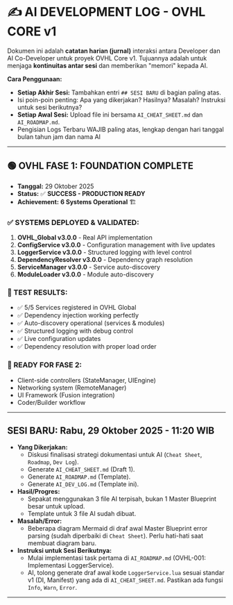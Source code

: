 # ✍️ AI DEVELOPMENT LOG - OVHL CORE v1

Dokumen ini adalah **catatan harian (jurnal)** interaksi antara Developer dan AI Co-Developer untuk proyek OVHL Core v1. Tujuannya adalah untuk menjaga **kontinuitas antar sesi** dan memberikan "memori" kepada AI.

**Cara Penggunaan:**

- **Setiap Akhir Sesi:** Tambahkan entri `## SESI BARU` di bagian paling atas.
- Isi poin-poin penting: Apa yang dikerjakan? Hasilnya? Masalah? Instruksi untuk sesi berikutnya?
- **Setiap Awal Sesi:** Upload file ini bersama `AI_CHEAT_SHEET.md` dan `AI_ROADMAP.md`.
- Pengisian Logs Terbaru WAJIB paling atas, lengkap dengan hari tanggal bulan tahun jam dan nama AI

---

## 🟢 OVHL FASE 1: FOUNDATION COMPLETE

- **Tanggal:** 29 Oktober 2025
- **Status:** ✅ **SUCCESS - PRODUCTION READY**
- **Achievement:** **6 Systems Operational** 🏗️

### ✅ SYSTEMS DEPLOYED & VALIDATED:

1. **OVHL_Global v3.0.0** - Real API implementation
2. **ConfigService v3.0.0** - Configuration management with live updates
3. **LoggerService v3.0.0** - Structured logging with level control
4. **DependencyResolver v3.0.0** - Dependency graph resolution
5. **ServiceManager v3.0.0** - Service auto-discovery
6. **ModuleLoader v3.0.0** - Module auto-discovery

### 🧪 TEST RESULTS:

- ✅ 5/5 Services registered in OVHL Global
- ✅ Dependency injection working perfectly
- ✅ Auto-discovery operational (services & modules)
- ✅ Structured logging with debug control
- ✅ Live configuration updates
- ✅ Dependency resolution with proper load order

### 🚀 READY FOR FASE 2:

- Client-side controllers (StateManager, UIEngine)
- Networking system (RemoteManager)
- UI Framework (Fusion integration)
- Coder/Builder workflow

---

## SESI BARU: Rabu, 29 Oktober 2025 - 11:20 WIB

- **Yang Dikerjakan:**
  - Diskusi finalisasi strategi dokumentasi untuk AI (`Cheat Sheet`, `Roadmap`, `Dev Log`).
  - Generate `AI_CHEAT_SHEET.md` (Draft 1).
  - Generate `AI_ROADMAP.md` (Template).
  - Generate `AI_DEV_LOG.md` (Template ini).
- **Hasil/Progres:**
  - Sepakat menggunakan 3 file AI terpisah, bukan 1 Master Blueprint besar untuk upload.
  - Template untuk 3 file AI sudah dibuat.
- **Masalah/Error:**
  - Beberapa diagram Mermaid di draf awal Master Blueprint error parsing (sudah diperbaiki di `Cheat Sheet`). Perlu hati-hati saat membuat diagram baru.
- **Instruksi untuk Sesi Berikutnya:**
  - Mulai implementasi task pertama di `AI_ROADMAP.md` (OVHL-001: Implementasi LoggerService).
  - AI, tolong generate draf awal kode `LoggerService.lua` sesuai standar v1 (DI, Manifest) yang ada di `AI_CHEAT_SHEET.md`. Pastikan ada fungsi `Info`, `Warn`, `Error`.

---
